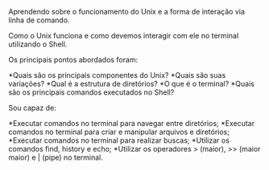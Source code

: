 Aprendendo sobre o funcionamento do Unix e a forma de interação via linha de comando.

Como o Unix funciona e como devemos interagir com ele no terminal utilizando o Shell.

Os principais pontos abordados foram:

  *Quais são os principais componentes do Unix?
  *Quais são suas variações?
  *Qual é a estrutura de diretórios?
  *O que é o terminal?
  *Quais são os principais comandos executados no Shell?
  
Sou capaz de:

  *Executar comandos no terminal para navegar entre diretórios;
  *Executar comandos no terminal para criar e manipular arquivos e diretórios;
  *Executar comandos no terminal para realizar buscas;
  *Utilizar os comandos find, history e echo;
  *Utilizar os operadores > (maior), >> (maior maior) e | (pipe) no terminal.
